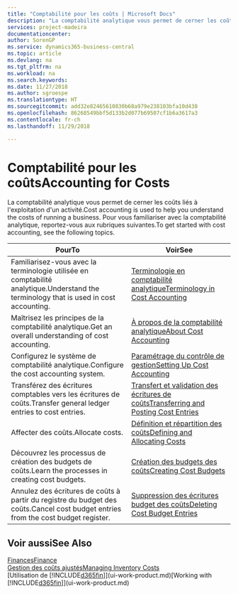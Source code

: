 ```yaml
---
title: "Comptabilité pour les coûts | Microsoft Docs"
description: "La comptabilité analytique vous permet de cerner les coûts liés à l'exploitation d'un activié. Pour vous familiariser avec la comptabilité analytique, reportez-vous aux rubriques suivantes."
services: project-madeira
documentationcenter: 
author: SorenGP
ms.service: dynamics365-business-central
ms.topic: article
ms.devlang: na
ms.tgt_pltfrm: na
ms.workload: na
ms.search.keywords: 
ms.date: 11/27/2018
ms.author: sgroespe
ms.translationtype: HT
ms.sourcegitcommit: add32e82465610830b68a979e238103bfa10d438
ms.openlocfilehash: 86268549bbf5d133b2d077b69507cf1b6a3617a3
ms.contentlocale: fr-ch
ms.lasthandoff: 11/29/2018

---
```

# <a name="accounting-for-costs"></a><span data-ttu-id="4e5c7-104">Comptabilité pour les coûts</span><span class="sxs-lookup"><span data-stu-id="4e5c7-104">Accounting for Costs</span></span>
<span data-ttu-id="4e5c7-105">La comptabilité analytique vous permet de cerner les coûts liés à l'exploitation d'un activité.</span><span class="sxs-lookup"><span data-stu-id="4e5c7-105">Cost accounting is used to help you understand the costs of running a business.</span></span> <span data-ttu-id="4e5c7-106">Pour vous familiariser avec la comptabilité analytique, reportez-vous aux rubriques suivantes.</span><span class="sxs-lookup"><span data-stu-id="4e5c7-106">To get started with cost accounting, see the following topics.</span></span>  

|<span data-ttu-id="4e5c7-107">Pour</span><span class="sxs-lookup"><span data-stu-id="4e5c7-107">To</span></span>|<span data-ttu-id="4e5c7-108">Voir</span><span class="sxs-lookup"><span data-stu-id="4e5c7-108">See</span></span>|  
|--------|---------|  
|<span data-ttu-id="4e5c7-109">Familiarisez-vous avec la terminologie utilisée en comptabilité analytique.</span><span class="sxs-lookup"><span data-stu-id="4e5c7-109">Understand the terminology that is used in cost accounting.</span></span>|[<span data-ttu-id="4e5c7-110">Terminologie en comptabilité analytique</span><span class="sxs-lookup"><span data-stu-id="4e5c7-110">Terminology in Cost Accounting</span></span>](finance-terminology-in-cost-accounting.md)|  
|<span data-ttu-id="4e5c7-111">Maîtrisez les principes de la comptabilité analytique.</span><span class="sxs-lookup"><span data-stu-id="4e5c7-111">Get an overall understanding of cost accounting.</span></span>|[<span data-ttu-id="4e5c7-112">À propos de la comptabilité analytique</span><span class="sxs-lookup"><span data-stu-id="4e5c7-112">About Cost Accounting</span></span>](finance-about-cost-accounting.md)|  
|<span data-ttu-id="4e5c7-113">Configurez le système de comptabilité analytique.</span><span class="sxs-lookup"><span data-stu-id="4e5c7-113">Configure the cost accounting system.</span></span>|[<span data-ttu-id="4e5c7-114">Paramétrage du contrôle de gestion</span><span class="sxs-lookup"><span data-stu-id="4e5c7-114">Setting Up Cost Accounting</span></span>](finance-set-up-cost-accounting.md)|  
|<span data-ttu-id="4e5c7-115">Transférez des écritures comptables vers les écritures de coûts.</span><span class="sxs-lookup"><span data-stu-id="4e5c7-115">Transfer general ledger entries to cost entries.</span></span>|[<span data-ttu-id="4e5c7-116">Transfert et validation des écritures de coûts</span><span class="sxs-lookup"><span data-stu-id="4e5c7-116">Transferring and Posting Cost Entries</span></span>](finance-transfer-and-post-cost-entries.md)|  
|<span data-ttu-id="4e5c7-117">Affecter des coûts.</span><span class="sxs-lookup"><span data-stu-id="4e5c7-117">Allocate costs.</span></span>|[<span data-ttu-id="4e5c7-118">Définition et répartition des coûts</span><span class="sxs-lookup"><span data-stu-id="4e5c7-118">Defining and Allocating Costs</span></span>](finance-define-and-allocate-costs.md)|  
|<span data-ttu-id="4e5c7-119">Découvrez les processus de création des budgets de coûts.</span><span class="sxs-lookup"><span data-stu-id="4e5c7-119">Learn the processes in creating cost budgets.</span></span>|[<span data-ttu-id="4e5c7-120">Création des budgets des coûts</span><span class="sxs-lookup"><span data-stu-id="4e5c7-120">Creating Cost Budgets</span></span>](finance-create-cost-budgets.md)|
|<span data-ttu-id="4e5c7-121">Annulez des écritures de coûts à partir du registre du budget des coûts.</span><span class="sxs-lookup"><span data-stu-id="4e5c7-121">Cancel cost budget entries from the cost budget register.</span></span>|[<span data-ttu-id="4e5c7-122">Suppression des écritures budget des coûts</span><span class="sxs-lookup"><span data-stu-id="4e5c7-122">Deleting Cost Budget Entries</span></span>](finance-how-to-delete-cost-budget-entries.md)| 


## <a name="see-also"></a><span data-ttu-id="4e5c7-123">Voir aussi</span><span class="sxs-lookup"><span data-stu-id="4e5c7-123">See Also</span></span>  
[<span data-ttu-id="4e5c7-124">Finances</span><span class="sxs-lookup"><span data-stu-id="4e5c7-124">Finance</span></span>](finance.md)  
[<span data-ttu-id="4e5c7-125">Gestion des coûts ajustés</span><span class="sxs-lookup"><span data-stu-id="4e5c7-125">Managing Inventory Costs</span></span>](finance-manage-inventory-costs.md)  
<span data-ttu-id="4e5c7-126">[Utilisation de [!INCLUDE[d365fin](includes/d365fin_md.md)]](ui-work-product.md)</span><span class="sxs-lookup"><span data-stu-id="4e5c7-126">[Working with [!INCLUDE[d365fin](includes/d365fin_md.md)]](ui-work-product.md)</span></span>

